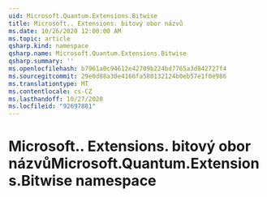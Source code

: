 ```yaml
---
uid: Microsoft.Quantum.Extensions.Bitwise
title: Microsoft.. Extensions. bitový obor názvů
ms.date: 10/26/2020 12:00:00 AM
ms.topic: article
qsharp.kind: namespace
qsharp.name: Microsoft.Quantum.Extensions.Bitwise
qsharp.summary: ''
ms.openlocfilehash: b7961a0c94612e42709b224bd7765a3d842727f4
ms.sourcegitcommit: 29e0d88a30e4166fa580132124b0eb57e1f0e986
ms.translationtype: MT
ms.contentlocale: cs-CZ
ms.lasthandoff: 10/27/2020
ms.locfileid: "92697881"
---
```

# <a name="microsoftquantumextensionsbitwise-namespace"></a><span data-ttu-id="fd043-102">Microsoft.. Extensions. bitový obor názvů</span><span class="sxs-lookup"><span data-stu-id="fd043-102">Microsoft.Quantum.Extensions.Bitwise namespace</span></span>



